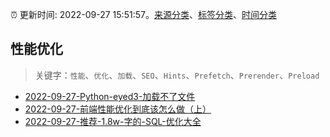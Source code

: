 :alarm_clock: 更新时间: 2022-09-27 15:51:57。[来源分类](../README.md)、[标签分类](../TAGS.md)、[时间分类](../TIMELINE.md)

## 性能优化


> 关键字：`性能`、`优化`、`加载`、`SEO`、`Hints`、`Prefetch`、`Prerender`、`Preload`



- [2022-09-27-Python-eyed3-加载不了文件](https://www.v2ex.com/t/883363) 
- [2022-09-27-前端性能优化到底该怎么做（上）](https://toutiao.io/k/6ej9er2) 
- [2022-09-27-推荐-1.8w-字的-SQL-优化大全](https://toutiao.io/k/tz7p6nl) 